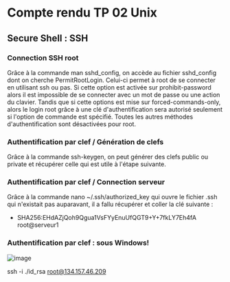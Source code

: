 # Compte rendu TP 02 Unix

## Secure Shell : SSH
### Connection SSH root

  Grâce à la commande man sshd_config, on accède au fichier sshd_config dont on cherche PermitRootLogin. Celui-ci permet à root de se connecter en utilisant ssh ou pas.
  Si cette option est activée sur prohibit-password alors il est impossible de se connecter avec un mot de passe ou une action du clavier. 
  Tandis que si cette options est mise sur forced-commands-only, alors le login root grâce à une clé d'authentification sera autorisé seulement si l'option de commande est spécifié. Toutes les autres méthodes d'authentification sont désactivées pour root. 
  
### Authentification par clef / Génération de clefs

  Grâce à la commande ssh-keygen, on peut générer des clefs public ou private et récupérer celle qui est utile à l'étape suivante.

### Authentification par clef / Connection serveur

  Grâce à la commande nano ~/.ssh/authorized_key qui ouvre le fichier .ssh qui n'existait pas auparavant, il a fallu récupérer et coller la clé suivante :
- SHA256:EHdAZjQoh9Qgua1VsFYyEnuUfQGT9+Y+7fkLY7Eh4fA root@serveur1


### Authentification par clef : sous Windows!

![image](https://user-images.githubusercontent.com/90272616/133579180-e5ffa7d1-4acb-4db9-a429-f52653dd46d4.PNG)

ssh -i ./id_rsa root@134.157.46.209
  
  
